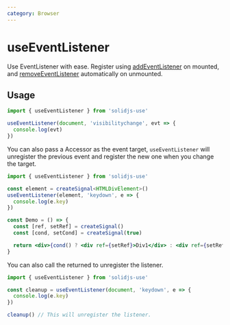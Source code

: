 ```yaml
---
category: Browser
---
```


# useEventListener

Use EventListener with ease. Register using [addEventListener](https://developer.mozilla.org/en-US/docs/Web/API/EventTarget/addEventListener) on mounted, and [removeEventListener](https://developer.mozilla.org/en-US/docs/Web/API/EventTarget/removeEventListener) automatically on unmounted.

## Usage

```js
import { useEventListener } from 'solidjs-use'

useEventListener(document, 'visibilitychange', evt => {
  console.log(evt)
})
```

You can also pass a Accessor as the event target, `useEventListener` will unregister the previous event and register the new one when you change the target.

```ts
import { useEventListener } from 'solidjs-use'

const element = createSignal<HTMLDivElement>()
useEventListener(element, 'keydown', e => {
  console.log(e.key)
})
```

```jsx
const Demo = () => {
  const [ref, setRef] = createSignal()
  const [cond, setCond] = createSignal(true)

  return <div>{cond() ? <div ref={setRef}>Div1</div> : <div ref={setRef}>Div2</div>}</div>
}
```

You can also call the returned to unregister the listener.

```ts
import { useEventListener } from 'solidjs-use'

const cleanup = useEventListener(document, 'keydown', e => {
  console.log(e.key)
})

cleanup() // This will unregister the listener.
```

